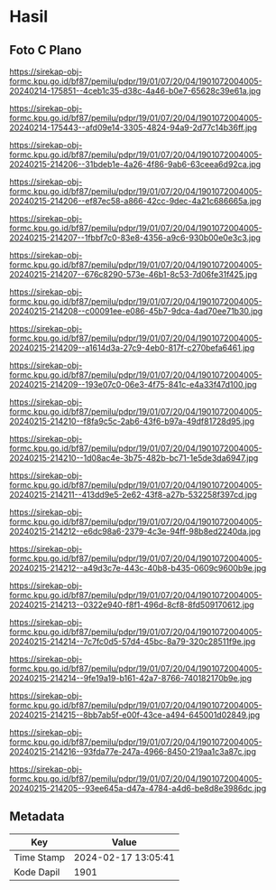 # Hasil

## Foto C Plano

https://sirekap-obj-formc.kpu.go.id/bf87/pemilu/pdpr/19/01/07/20/04/1901072004005-20240214-175851--4ceb1c35-d38c-4a46-b0e7-65628c39e61a.jpg

https://sirekap-obj-formc.kpu.go.id/bf87/pemilu/pdpr/19/01/07/20/04/1901072004005-20240214-175443--afd09e14-3305-4824-94a9-2d77c14b36ff.jpg

https://sirekap-obj-formc.kpu.go.id/bf87/pemilu/pdpr/19/01/07/20/04/1901072004005-20240215-214206--31bdeb1e-4a26-4f86-9ab6-63ceea6d92ca.jpg

https://sirekap-obj-formc.kpu.go.id/bf87/pemilu/pdpr/19/01/07/20/04/1901072004005-20240215-214206--ef87ec58-a866-42cc-9dec-4a21c686665a.jpg

https://sirekap-obj-formc.kpu.go.id/bf87/pemilu/pdpr/19/01/07/20/04/1901072004005-20240215-214207--1fbbf7c0-83e8-4356-a9c6-930b00e0e3c3.jpg

https://sirekap-obj-formc.kpu.go.id/bf87/pemilu/pdpr/19/01/07/20/04/1901072004005-20240215-214207--676c8290-573e-46b1-8c53-7d06fe31f425.jpg

https://sirekap-obj-formc.kpu.go.id/bf87/pemilu/pdpr/19/01/07/20/04/1901072004005-20240215-214208--c00091ee-e086-45b7-9dca-4ad70ee71b30.jpg

https://sirekap-obj-formc.kpu.go.id/bf87/pemilu/pdpr/19/01/07/20/04/1901072004005-20240215-214209--a1614d3a-27c9-4eb0-817f-c270befa6461.jpg

https://sirekap-obj-formc.kpu.go.id/bf87/pemilu/pdpr/19/01/07/20/04/1901072004005-20240215-214209--193e07c0-06e3-4f75-841c-e4a33f47d100.jpg

https://sirekap-obj-formc.kpu.go.id/bf87/pemilu/pdpr/19/01/07/20/04/1901072004005-20240215-214210--f8fa9c5c-2ab6-43f6-b97a-49df81728d95.jpg

https://sirekap-obj-formc.kpu.go.id/bf87/pemilu/pdpr/19/01/07/20/04/1901072004005-20240215-214210--1d08ac4e-3b75-482b-bc71-1e5de3da6947.jpg

https://sirekap-obj-formc.kpu.go.id/bf87/pemilu/pdpr/19/01/07/20/04/1901072004005-20240215-214211--413dd9e5-2e62-43f8-a27b-532258f397cd.jpg

https://sirekap-obj-formc.kpu.go.id/bf87/pemilu/pdpr/19/01/07/20/04/1901072004005-20240215-214212--e6dc98a6-2379-4c3e-94ff-98b8ed2240da.jpg

https://sirekap-obj-formc.kpu.go.id/bf87/pemilu/pdpr/19/01/07/20/04/1901072004005-20240215-214212--a49d3c7e-443c-40b8-b435-0609c9600b9e.jpg

https://sirekap-obj-formc.kpu.go.id/bf87/pemilu/pdpr/19/01/07/20/04/1901072004005-20240215-214213--0322e940-f8f1-496d-8cf8-8fd509170612.jpg

https://sirekap-obj-formc.kpu.go.id/bf87/pemilu/pdpr/19/01/07/20/04/1901072004005-20240215-214214--7c7fc0d5-57d4-45bc-8a79-320c28511f9e.jpg

https://sirekap-obj-formc.kpu.go.id/bf87/pemilu/pdpr/19/01/07/20/04/1901072004005-20240215-214214--9fe19a19-b161-42a7-8766-740182170b9e.jpg

https://sirekap-obj-formc.kpu.go.id/bf87/pemilu/pdpr/19/01/07/20/04/1901072004005-20240215-214215--8bb7ab5f-e00f-43ce-a494-645001d02849.jpg

https://sirekap-obj-formc.kpu.go.id/bf87/pemilu/pdpr/19/01/07/20/04/1901072004005-20240215-214216--93fda77e-247a-4966-8450-219aa1c3a87c.jpg

https://sirekap-obj-formc.kpu.go.id/bf87/pemilu/pdpr/19/01/07/20/04/1901072004005-20240215-214205--93ee645a-d47a-4784-a4d6-be8d8e3986dc.jpg


## Metadata

| Key        | Value               |
| ---------- | ------------------- |
| Time Stamp | 2024-02-17 13:05:41 |
| Kode Dapil | 1901                |



